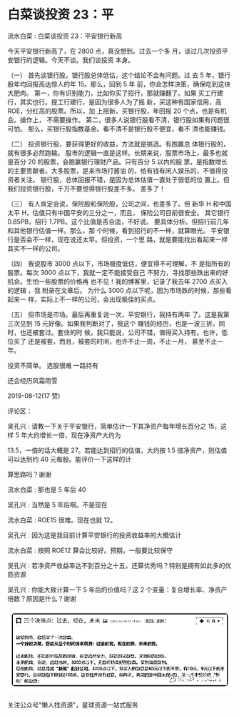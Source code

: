 # 白菜谈投资 23：平

流水白菜 : 白菜谈投资 23：平安银行新高

今天平安银行新高了，在 2800 点，真没想到。过去一个多 月，谈过几次投资平安银行的逻辑。今天不谈。我们谈投资 本身。

（一） 首先谈银行股。银行股总体低估，这个结论不会有问题。过 去 5 年，银行股年均回报高达惊人的年 15。那么，回到 5 年 前，你会怎样决策，确保吃到这块大肥肉。 第一，你有识别能力，比如你买了招行，那就赚翻了。如果 买工行建行，其实也行。提工行建行，是因为很多人为了摇 新，买这种有国家信用，高 ROE，分红高的股票。所以，加 上摇新，买银行股，年回报 20 个点，也是有机会。操作上， 不需要操作。 第二，很多人说银行股看不清，银行股如果有问题很可怕。 那么，买银行股指数基金。看不清不是银行股不便宜，看不 清也能赚钱。

（二） 投资银行股，要获得更好的收益，方法就是挑选。有跑赢总 体银行股的，就有很多必然跑输。 股市的逻辑一直是这样。长期来说，股票市场上，最多也就 是百分 20 的股票，会跑赢银行理财产品。只有百分 5 以内的股 票，是指数增长的主要贡献者。大多股票，是来市场打酱油 的，给有钱有闲人娱乐的，不值得投资者关注。 银行股，总体回报不错，是因为总体估值一直处于很低的位 置上。但我们投资银行股，千万不要觉得银行股差不多。 差多了！

（三） 有人肯定会说，保险股和保险股，公司之间，也差多了。但 新华 H 和中国太平 H，估值只有中国平安的三分之一，而且， 保险公司目前很安全。 其它银行 0.85PB，招行 1.7PB。这个比值是否合适，不好说。 要具体分析。但招行前几年和其他银行估值一样。那么，那 个时候，看到招行的不一样，就算眼光。 平安银行是否会不一样，现在说还太早。但投资，一个思 路，就是要能找出看起来一样其实不一样的公司。

（四） 我说股市 3000 点以下，市场极度低估，便宜得不可理解，不 是指所有的股票。每次 3000 点以下，我就一定不能接受自己 不努力，寻找那些跌出来的好机会。生怕一些股票的价格再 也不见！我的博客里，记录了我去年 2700 点买入的逻辑 ，我 附录在文章后。 为什么 3000 点以下呢，因为市场跌的时候，那些看起来一 样，实际上不一样的公司，会出现极佳的买点。

（五） 但市场是市场。最后再重复说一次，平安银行，我持有两年 了。这是我第三次见到 15 元好像。如果我判断对了，我这个 赚钱的经历，也是一波三折。同时，也还被套过。套住的时 候，我只能说，公司不错，值得买入持有。也许，低位买了 还是被套，而且，被套的时间，也许不止一周，不止一月， 甚至不止一年。

投资不简单。 选股很难 一路持有

还会经历风霜雨雪

2019-08-12(17 赞)

评论区：

吴孔兴 : 请教一下关于平安银行，简单估计一下其净资产每年增长百分之 15，这样 5 年大约增长一倍，现在净资产大约为

13.5，一倍的话大概是 27。若能达到招行的估值，大约按 1.5 倍净资产，则估值可以达到约 40 元每股。能评价一下这样的计

算思路吗？谢谢

流水白菜 : 那也是 5 年后 40

吴孔兴 : 当然是 5 年后啊。不是现在

流水白菜 : ROE15 很难。现在也就 12。

吴孔兴 : 因为这是我目前计算平安银行的投资收益率的大概估计

流水白菜 : 按照 ROE12 算会比较好。预期，一般要比较保守

吴孔兴 : 若净资产收益率达不到百分之十五，还算优秀吗？特别是拥有如此多的优质资源

吴孔兴 : 你能大致计算一下 5 年后的价值吗？这 2 个变量：复合增长率、净资产倍数？原因是什么？谢谢

![image](img/Image_145.png)

关注公众号"懒人找资源"，星球资源一站式服务
